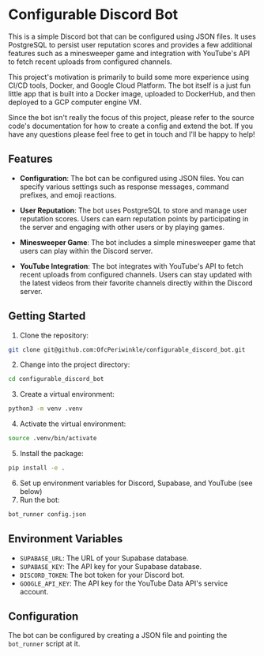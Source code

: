 # Configurable Discord Bot

This is a simple Discord bot that can be configured using JSON files. It uses PostgreSQL to persist user reputation scores and provides a few additional features such as a minesweeper game and integration with YouTube's API to fetch recent uploads from configured channels.

This project's motivation is primarily to build some more experience using CI/CD tools, Docker, and Google Cloud Platform. The bot itself
is a just fun little app that is built into a Docker image, uploaded to DockerHub, and then deployed to a GCP computer engine VM.

Since the bot isn't really the focus of this project, please refer to the source code's documentation for how to create a config and extend the bot. If you have any questions please feel free to get in touch and I'll be happy to help!

## Features

- **Configuration**: The bot can be configured using JSON files. You can specify various settings such as response messages, command prefixes, and emoji reactions.

- **User Reputation**: The bot uses PostgreSQL to store and manage user reputation scores. Users can earn reputation points by participating in the server and engaging with other users or by playing games.

- **Minesweeper Game**: The bot includes a simple minesweeper game that users can play within the Discord server.

- **YouTube Integration**: The bot integrates with YouTube's API to fetch recent uploads from configured channels. Users can stay updated with the latest videos from their favorite channels directly within the Discord server.

## Getting Started

1. Clone the repository: 
```bash
git clone git@github.com:OfcPeriwinkle/configurable_discord_bot.git
```
2. Change into the project directory: 
```bash
cd configurable_discord_bot
```

3. Create a virtual environment:
```bash
python3 -m venv .venv
```
4. Activate the virtual environment: 
```bash
source .venv/bin/activate
```
5. Install the package:
```bash
pip install -e .
```
6. Set up environment variables for Discord, Supabase, and YouTube (see below)
7. Run the bot: 
```bash
bot_runner config.json
```

## Environment Variables

* `SUPABASE_URL`: The URL of your Supabase database.
* `SUPABASE_KEY`: The API key for your Supabase database.
* `DISCORD_TOKEN`: The bot token for your Discord bot.
* `GOOGLE_API_KEY`: The API key for the YouTube Data API's service account.

## Configuration

The bot can be configured by creating a JSON file and pointing the `bot_runner` script at it.
